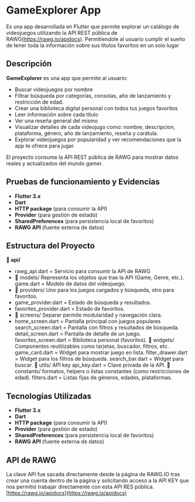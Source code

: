 # GameExplorer App

Es una app desarrollada en Flutter que permite explorar un catálogo de videojuegos utilizando la API REST pública de RAWG(https://rawg.io/apidocs). Permitiendole al usuario cumplir el sueño de tener toda la información sobre sus títulos favoritos en un solo lugar

## Descripción

**GameExplorer** es una app que permite al usuario:

- Buscar videojuegos por nombre
- Filtrar búsqueda por categorías, consolas, año de lanzamiento y restricción de edad.
- Crear una biblioteca digital personal con todos tus juegos favoritos
- Leer información sobre cada título
- Ver una reseña general del mismo
- Visualizar detalles de cada videojugo como: nombre, descripcion, plataforma, género, año de lanzamiento, reseña y carátula.
- Explorar videojuegos por popularidad y ver recomendaciones que la app te ofrece para jugar.

El proyecto consume la API REST pública de RAWG para mostrar datos reales y actualizados del mundo gamer.

## Pruebas de funcionamiento y Evidencias

- **Flutter 3.x**
- **Dart**
- **HTTP package** (para consumir la API)
- **Provider** (para gestión de estado)
- **SharedPreferences** (para persistencia local de favoritos)
- **RAWG API** (fuente externa de datos)

## Estructura del Proyecto

 **📂 api/**
- rawg_api.dart = Servicio para consumir la API de RAWG
- 📂 models/ Representa los objetos que trae la API (Game, Genre, etc.).
  game.dart = Modelo de datos del videojuego.
- 📂 providers/ Uno para los juegos cargados y búsqueda, otro para favoritos.
- game_provider.dart = Estado de búsqueda y resultados.
- favorites_provider.dart = Estado de favoritos.
- 📂 screens/ Separar permite modularidad y navegación clara.
- home_screen.dart = Pantalla principal con juegos populares
search_screen.dart = Pantalla con filtros y resultados de búsqueda.
detail_screen.dart = Pantalla de detalle de un juego.
favorites_screen.dart = Biblioteca personal (favoritos).
📂 widgets/ Componentes reutilizables como tarjetas, buscador, filtros, etc.
game_card.dart = Widget para mostrar juego en lista.
filter_drawer.dart = Widget para los filtros de búsqueda.
search_bar.dart = Widget para buscar.
📂 utils/ API key
api_key.dart = Clave privada de la API.
📂 constants/ formatos, helpers o listas constantes (como restricciones de edad).
filters.dart = Listas fijas de géneros, edades, plataformas.

## Tecnologías Utilizadas

- **Flutter 3.x**
- **Dart**
- **HTTP package** (para consumir la API)
- **Provider** (para gestión de estado)
- **SharedPreferences** (para persistencia local de favoritos)
- **RAWG API** (fuente externa de datos)

## API de RAWG

La clave API fue sacada directamente desde la página de RAWG.IO tras crear una cuenta dentro de la página y solicitando acceso a la API KEY que nos permitió trabajar directamente con esta API RES pública.
[https://rawg.io/apidocs](https://rawg.io/apidocs)

